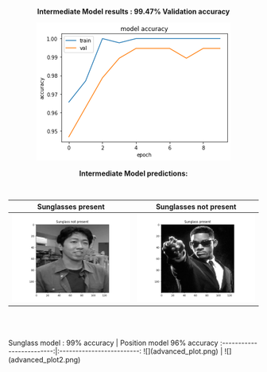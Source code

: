 
<p align="center">
<p align="center">
	<b>Intermediate Model results : 99.47% Validation accuracy</b>
</p>
<p align="center">
  <img  src="intermediate_result.png">
</p>
</p>

<p>
<p align="center">
	<b>Intermediate Model predictions:</b>
</p>	
<br>

Sunglasses present         |  Sunglasses not present
:-------------------------:|:-------------------------:
![](intermediate1.png)  |  ![](intermediate2.png)

<br>
<br>
<br>
Sunglass model : 99% accuracy           |  Position model 96% accuracy
:-------------------------:|:-------------------------:
![](advanced_plot.png)  |  ![](advanced_plot2.png)
</p>